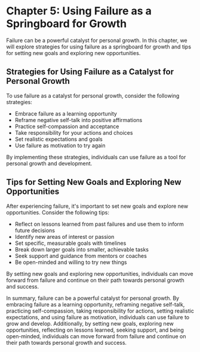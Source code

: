 Chapter 5: Using Failure as a Springboard for Growth
====================================================

Failure can be a powerful catalyst for personal growth. In this chapter, we will explore strategies for using failure as a springboard for growth and tips for setting new goals and exploring new opportunities.

Strategies for Using Failure as a Catalyst for Personal Growth
--------------------------------------------------------------

To use failure as a catalyst for personal growth, consider the following strategies:

* Embrace failure as a learning opportunity
* Reframe negative self-talk into positive affirmations
* Practice self-compassion and acceptance
* Take responsibility for your actions and choices
* Set realistic expectations and goals
* Use failure as motivation to try again

By implementing these strategies, individuals can use failure as a tool for personal growth and development.

Tips for Setting New Goals and Exploring New Opportunities
----------------------------------------------------------

After experiencing failure, it's important to set new goals and explore new opportunities. Consider the following tips:

* Reflect on lessons learned from past failures and use them to inform future decisions
* Identify new areas of interest or passion
* Set specific, measurable goals with timelines
* Break down larger goals into smaller, achievable tasks
* Seek support and guidance from mentors or coaches
* Be open-minded and willing to try new things

By setting new goals and exploring new opportunities, individuals can move forward from failure and continue on their path towards personal growth and success.

In summary, failure can be a powerful catalyst for personal growth. By embracing failure as a learning opportunity, reframing negative self-talk, practicing self-compassion, taking responsibility for actions, setting realistic expectations, and using failure as motivation, individuals can use failure to grow and develop. Additionally, by setting new goals, exploring new opportunities, reflecting on lessons learned, seeking support, and being open-minded, individuals can move forward from failure and continue on their path towards personal growth and success.
